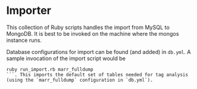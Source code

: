 # Importer

This collection of Ruby scripts handles the import from MySQL to MongoDB. It is best to be invoked on the machine where the mongos instance runs.

Database configurations for import can be found (and added) in `db.yml`. A sample invocation of the import script would be
```
ruby run_import.rb marr_fulldump
```. This imports the default set of tables needed for tag analysis (using the `marr_fulldump` configuration in `db.yml`).